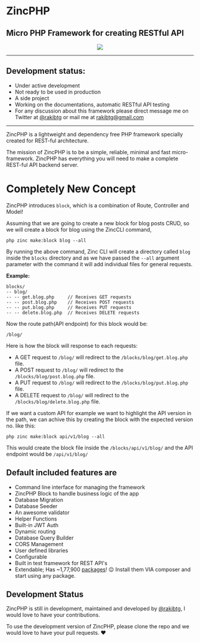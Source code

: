 # ZincPHP
## Micro PHP Framework for creating RESTful API

<p style="text-align: center;">
<img src='https://i.imgur.com/4SK3Znp.png'/>
</p>

---

## Development status: 
 - Under active development
 - Not ready to be used in production
 - A side project
 - Working on the documentations, automatic RESTful API testing
 - For any discussion about this framework please direct message me on Twitter at [@rakibtg](https://www.twitter.com/rakibtg "Twitter profile") or mail me at rakibtg@gmail.com 
---

ZincPHP is a lightweight and dependency free PHP framework specially created for REST-ful architecture.

The mission of ZincPHP is to be a simple, reliable, minimal and fast micro-framework. ZincPHP has everything you will need to make a complete REST-ful API backend server.

# Completely New Concept
ZincPHP introduces `block`, which is a combination of Route, Controller and Model!

Assuming that we are going to create a new block for blog posts CRUD, so we will create a block for blog using the ZincCLI command,
```
php zinc make:block blog --all
```
By running the above command, Zinc CLI will create a directory called `blog` inside the `blocks` directory and as we have passed the `--all` argument parameter with the command it will add individual files for general requests.

**Example:**
```
blocks/
-- blog/
-- -- get.blog.php     // Receives GET requests
-- -- post.blog.php    // Receives POST requests
-- -- put.blog.php     // Receives PUT requests
-- -- delete.blog.php  // Receives DELETE requests
```
Now the route path(API endpoint) for this block would be:
```
/blog/
```
Here is how the block will response to each requests:

- A GET request to `/blog/` will redirect to the `/blocks/blog/get.blog.php` file.
- A POST request to `/blog/` will redirect to the `/blocks/blog/post.blog.php` file.
- A PUT request to `/blog/` will redirect to the `/blocks/blog/put.blog.php` file.
- A DELETE request to `/blog/` will redirect to the `/blocks/blog/delete.blog.php` file.

If we want a custom API for example we want to highlight the API version in the path, we can achive this by creating the block with the expected version no. like this:
```
php zinc make:block api/v1/blog --all
```
This would create the block file inside the `/blocks/api/v1/blog/` and the API endpoint would be `/api/v1/blog/`

## Default included features are
- Command line interface for managing the framework
- ZincPHP Block to handle business logic of the app
- Database Migration
- Database Seeder
- An awesome validator
- Helper Functions
- Built-in JWT Auth
- Dynamic routing
- Database Query Builder
- CORS Management
- User defined libraries
- Configurable
- Built in test framework for REST API's
- Extendable; Has ~1,77,900 [packages](https://packagist.org/explore/ "Go to packagist")! 😉 Install them VIA composer and start using any package.

## Development Status
ZincPHP is still in development, maintained and developed by [@rakibtg](https://www.twitter.com/rakibtg "Twitter profile"), I would love to have your contributions.

To use the development version of ZincPHP, please clone the repo and we would love to have your pull requests. ❤️